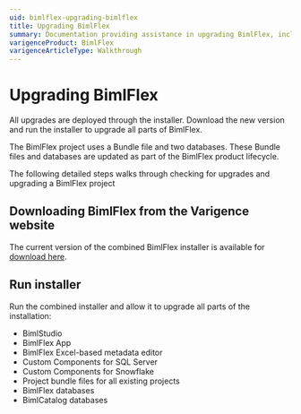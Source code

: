 ```yaml
---
uid: bimlflex-upgrading-bimlflex
title: Upgrading BimlFlex
summary: Documentation providing assistance in upgrading BimlFlex, including where to obtain installer and how to update
varigenceProduct: BimlFlex
varigenceArticleType: Walkthrough
---
```

# Upgrading BimlFlex

<!-- TODO: Delete as covered in setup documentation -->

All upgrades are deployed through the installer. Download the new version and run the installer to upgrade all parts of BimlFlex.

The BimlFlex project uses a Bundle file and two databases. These Bundle files and databases are updated as part of the BimlFlex product lifecycle.

The following detailed steps walks through checking for upgrades and upgrading a BimlFlex project

## Downloading BimlFlex from the Varigence website

The current version of the combined BimlFlex installer is available for [download here](https://varigence.com/downloads/bimlflexdevsetup.exe).

## Run installer

Run the combined installer and allow it to upgrade all parts of the installation:

* BimlStudio
* BimlFlex App
* BimlFlex Excel-based metadata editor
* Custom Components for SQL Server
* Custom Components for Snowflake
* Project bundle files for all existing projects
* BimlFlex databases
* BimlCatalog databases
